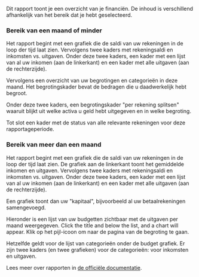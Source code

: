 Dit rapport toont je een overzicht van je financiën. De inhoud is verschillend afhankelijk van het bereik dat je hebt geselecteerd.

### Bereik van een maand of minder

Het rapport begint met een grafiek die de saldi van uw rekeningen in de loop der tijd laat zien. Vervolgens twee kaders met rekeningsaldi en inkomsten vs. uitgaven. Onder deze twee kaders, een kader met een lijst van al uw inkomen (aan de linkerkant) en een kader met alle uitgaven (aan de rechterzijde).

Vervolgens een overzicht van uw begrotingen en categorieën in deze maand. Het begrotingskader bevat de bedragen die u daadwerkelijk hebt begroot.

Onder deze twee kaders, een begrotingskader "per rekening splitsen" waaruit blijkt uit welke activa u geld hebt uitgegeven en in welke begroting.

Tot slot een kader met de status van alle relevante rekeningen voor deze rapportageperiode.

### Bereik van meer dan een maand

Het rapport begint met een grafiek die de saldi van uw rekeningen in de loop der tijd laat zien. De grafiek aan de linkerkant toont het gemiddelde inkomen en uitgaven. Vervolgens twee kaders met rekeningsaldi en inkomsten vs. uitgaven. Onder deze twee kaders, een kader met een lijst van al uw inkomen (aan de linkerkant) en een kader met alle uitgaven (aan de rechterzijde).

Een grafiek toont dan uw "kapitaal", bijvoorbeeld al uw betaalrekeningen samengevoegd.

Hieronder is een lijst van uw budgetten zichtbaar met de uitgaven per maand weergegeven. Click the title and below the list, and a chart will appear. Klik op het pijl-icoon om naar de pagina van de begroting te gaan.

Hetzelfde geldt voor de lijst van categorieën onder de budget grafiek. Er zijn twee kaders (en twee grafieken) voor de categorieën: voor inkomsten en uitgaven.

Lees meer over rapporten in [de officiële documentatie](https://firefly-iii.readthedocs.io/en/latest/advanced/reports.html).